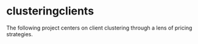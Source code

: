 # clusteringclients
The following project centers on client clustering through a lens of pricing strategies.
